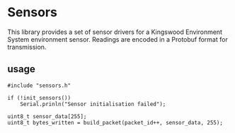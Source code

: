 # Sensors

This library provides a set of sensor drivers for a Kingswood Environment System 
environment sensor. Readings are encoded in a Protobuf format for transmission.

## usage

```
#include "sensors.h"

if (!init_sensors())
	Serial.prinln("Sensor initialisation failed");

uint8_t sensor_data[255];
uint8_t bytes_written = build_packet(packet_id++, sensor_data, 255);
```
